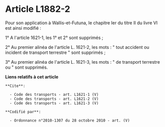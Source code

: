 # Article L1882-2

Pour son application à Wallis-et-Futuna, le chapitre Ier du titre II du livre VI est ainsi modifié : 

1° A l'article 1621-1, les 1° et 2° sont supprimés ; 

2° Au premier alinéa de l'article L. 1621-2, les mots : " tout accident ou incident de transport terrestre " sont
supprimés ; 

3° Au premier alinéa de l'article L. 1621-3, les mots : " de transport terrestre ou " sont supprimés.

**Liens relatifs à cet article**

	**Cite**:

	  - Code des transports - art. L1621-1 (V)
	  - Code des transports - art. L1621-2 (V)
	  - Code des transports - art. L1621-3 (V)

	**Codifié par**:

	  - Ordonnance n°2010-1307 du 28 octobre 2010 - art. (V)

